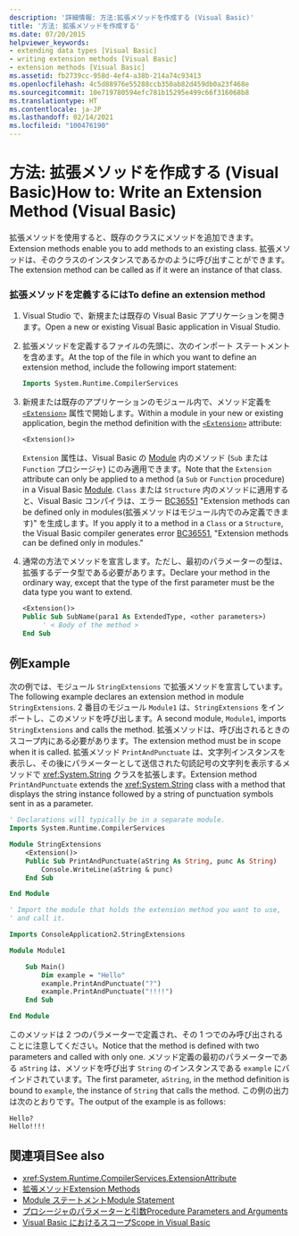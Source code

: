 ```yaml
---
description: '詳細情報: 方法:拡張メソッドを作成する (Visual Basic)'
title: '方法: 拡張メソッドを作成する'
ms.date: 07/20/2015
helpviewer_keywords:
- extending data types [Visual Basic]
- writing extension methods [Visual Basic]
- extension methods [Visual Basic]
ms.assetid: fb2739cc-958d-4ef4-a38b-214a74c93413
ms.openlocfilehash: 4c5d88976e55288ccb350ab82d459db0a23f468e
ms.sourcegitcommit: 10e719780594efc781b15295e499c66f316068b8
ms.translationtype: HT
ms.contentlocale: ja-JP
ms.lasthandoff: 02/14/2021
ms.locfileid: "100476190"
---
```

# <a name="how-to-write-an-extension-method-visual-basic"></a><span data-ttu-id="9a3ff-103">方法: 拡張メソッドを作成する (Visual Basic)</span><span class="sxs-lookup"><span data-stu-id="9a3ff-103">How to: Write an Extension Method (Visual Basic)</span></span>

<span data-ttu-id="9a3ff-104">拡張メソッドを使用すると、既存のクラスにメソッドを追加できます。</span><span class="sxs-lookup"><span data-stu-id="9a3ff-104">Extension methods enable you to add methods to an existing class.</span></span> <span data-ttu-id="9a3ff-105">拡張メソッドは、そのクラスのインスタンスであるかのように呼び出すことができます。</span><span class="sxs-lookup"><span data-stu-id="9a3ff-105">The extension method can be called as if it were an instance of that class.</span></span>

### <a name="to-define-an-extension-method"></a><span data-ttu-id="9a3ff-106">拡張メソッドを定義するには</span><span class="sxs-lookup"><span data-stu-id="9a3ff-106">To define an extension method</span></span>

1. <span data-ttu-id="9a3ff-107">Visual Studio で、新規または既存の Visual Basic アプリケーションを開きます。</span><span class="sxs-lookup"><span data-stu-id="9a3ff-107">Open a new or existing Visual Basic application in Visual Studio.</span></span>

2. <span data-ttu-id="9a3ff-108">拡張メソッドを定義するファイルの先頭に、次のインポート ステートメントを含めます。</span><span class="sxs-lookup"><span data-stu-id="9a3ff-108">At the top of the file in which you want to define an extension method, include the following import statement:</span></span>

    ```vb
    Imports System.Runtime.CompilerServices
    ```

3. <span data-ttu-id="9a3ff-109">新規または既存のアプリケーションのモジュール内で、メソッド定義を [`<Extension>`](xref:System.Runtime.CompilerServices.ExtensionAttribute) 属性で開始します。</span><span class="sxs-lookup"><span data-stu-id="9a3ff-109">Within a module in your new or existing application, begin the method definition with the [`<Extension>`](xref:System.Runtime.CompilerServices.ExtensionAttribute) attribute:</span></span>

    ```vb
    <Extension()>
    ```

    <span data-ttu-id="9a3ff-110">`Extension` 属性は、Visual Basic の [Module](../../../language-reference/statements/module-statement.md) 内のメソッド (`Sub` または `Function` プロシージャ) にのみ適用できます。</span><span class="sxs-lookup"><span data-stu-id="9a3ff-110">Note that the `Extension` attribute can only be applied to a method (a `Sub` or `Function` procedure) in a Visual Basic [Module](../../../language-reference/statements/module-statement.md).</span></span> <span data-ttu-id="9a3ff-111">`Class` または `Structure` 内のメソッドに適用すると、Visual Basic コンパイラは、エラー [BC36551](../../../misc/bc36551.md) "Extension methods can be defined only in modules\(拡張メソッドはモジュール内でのみ定義できます\)" を生成します。</span><span class="sxs-lookup"><span data-stu-id="9a3ff-111">If you apply it to a method in a `Class` or a `Structure`, the Visual Basic compiler generates error [BC36551](../../../misc/bc36551.md), "Extension methods can be defined only in modules."</span></span>

4. <span data-ttu-id="9a3ff-112">通常の方法でメソッドを宣言します。ただし、最初のパラメーターの型は、拡張するデータ型である必要があります。</span><span class="sxs-lookup"><span data-stu-id="9a3ff-112">Declare your method in the ordinary way, except that the type of the first parameter must be the data type you want to extend.</span></span>

    ```vb
    <Extension()>
    Public Sub SubName(para1 As ExtendedType, <other parameters>)
         ' < Body of the method >
    End Sub
    ```

## <a name="example"></a><span data-ttu-id="9a3ff-113">例</span><span class="sxs-lookup"><span data-stu-id="9a3ff-113">Example</span></span>

<span data-ttu-id="9a3ff-114">次の例では、モジュール `StringExtensions` で拡張メソッドを宣言しています。</span><span class="sxs-lookup"><span data-stu-id="9a3ff-114">The following example declares an extension method in module `StringExtensions`.</span></span> <span data-ttu-id="9a3ff-115">2 番目のモジュール `Module1` は、`StringExtensions` をインポートし、このメソッドを呼び出します。</span><span class="sxs-lookup"><span data-stu-id="9a3ff-115">A second module, `Module1`, imports `StringExtensions` and calls the method.</span></span> <span data-ttu-id="9a3ff-116">拡張メソッドは、呼び出されるときのスコープ内にある必要があります。</span><span class="sxs-lookup"><span data-stu-id="9a3ff-116">The extension method must be in scope when it is called.</span></span> <span data-ttu-id="9a3ff-117">拡張メソッド `PrintAndPunctuate` は、文字列インスタンスを表示し、その後にパラメーターとして送信された句読記号の文字列を表示するメソッドで <xref:System.String> クラスを拡張します。</span><span class="sxs-lookup"><span data-stu-id="9a3ff-117">Extension method `PrintAndPunctuate` extends the <xref:System.String> class with a method that displays the string instance followed by a string of punctuation symbols sent in as a parameter.</span></span>

```vb
' Declarations will typically be in a separate module.
Imports System.Runtime.CompilerServices

Module StringExtensions
    <Extension()>
    Public Sub PrintAndPunctuate(aString As String, punc As String)
        Console.WriteLine(aString & punc)
    End Sub

End Module
```

```vb
' Import the module that holds the extension method you want to use,
' and call it.

Imports ConsoleApplication2.StringExtensions

Module Module1

    Sub Main()
        Dim example = "Hello"
        example.PrintAndPunctuate("?")
        example.PrintAndPunctuate("!!!!")
    End Sub

End Module
```

<span data-ttu-id="9a3ff-118">このメソッドは 2 つのパラメーターで定義され、その 1 つでのみ呼び出されることに注意してください。</span><span class="sxs-lookup"><span data-stu-id="9a3ff-118">Notice that the method is defined with two parameters and called with only one.</span></span> <span data-ttu-id="9a3ff-119">メソッド定義の最初のパラメーターである `aString` は、メソッドを呼び出す `String` のインスタンスである `example` にバインドされています。</span><span class="sxs-lookup"><span data-stu-id="9a3ff-119">The first parameter, `aString`, in the method definition is bound to `example`, the instance of `String` that calls the method.</span></span> <span data-ttu-id="9a3ff-120">この例の出力は次のとおりです。</span><span class="sxs-lookup"><span data-stu-id="9a3ff-120">The output of the example is as follows:</span></span>

```console
Hello?
Hello!!!!
```

## <a name="see-also"></a><span data-ttu-id="9a3ff-121">関連項目</span><span class="sxs-lookup"><span data-stu-id="9a3ff-121">See also</span></span>

- <xref:System.Runtime.CompilerServices.ExtensionAttribute>
- [<span data-ttu-id="9a3ff-122">拡張メソッド</span><span class="sxs-lookup"><span data-stu-id="9a3ff-122">Extension Methods</span></span>](extension-methods.md)
- [<span data-ttu-id="9a3ff-123">Module ステートメント</span><span class="sxs-lookup"><span data-stu-id="9a3ff-123">Module Statement</span></span>](../../../language-reference/statements/module-statement.md)
- [<span data-ttu-id="9a3ff-124">プロシージャのパラメーターと引数</span><span class="sxs-lookup"><span data-stu-id="9a3ff-124">Procedure Parameters and Arguments</span></span>](procedure-parameters-and-arguments.md)
- [<span data-ttu-id="9a3ff-125">Visual Basic におけるスコープ</span><span class="sxs-lookup"><span data-stu-id="9a3ff-125">Scope in Visual Basic</span></span>](../declared-elements/scope.md)
